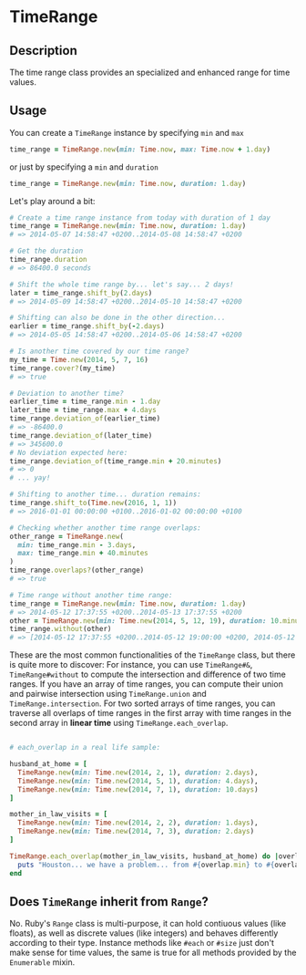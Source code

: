 # TimeRange

## Description

The time range class provides an specialized and enhanced range for time values.

## Usage

You can create a `TimeRange` instance by specifying `min` and `max`

```ruby
time_range = TimeRange.new(min: Time.now, max: Time.now + 1.day)
```

or just by specifying a `min` and `duration`

```ruby
time_range = TimeRange.new(min: Time.now, duration: 1.day)
```

Let's play around a bit:

```ruby
# Create a time range instance from today with duration of 1 day
time_range = TimeRange.new(min: Time.now, duration: 1.day)
# => 2014-05-07 14:58:47 +0200..2014-05-08 14:58:47 +0200

# Get the duration
time_range.duration
# => 86400.0 seconds

# Shift the whole time range by... let's say... 2 days!
later = time_range.shift_by(2.days)
# => 2014-05-09 14:58:47 +0200..2014-05-10 14:58:47 +0200

# Shifting can also be done in the other direction...
earlier = time_range.shift_by(-2.days)
# => 2014-05-05 14:58:47 +0200..2014-05-06 14:58:47 +0200

# Is another time covered by our time range?
my_time = Time.new(2014, 5, 7, 16)
time_range.cover?(my_time)
# => true

# Deviation to another time?
earlier_time = time_range.min - 1.day
later_time = time_range.max + 4.days
time_range.deviation_of(earlier_time)
# => -86400.0
time_range.deviation_of(later_time)
# => 345600.0
# No deviation expected here:
time_range.deviation_of(time_range.min + 20.minutes)
# => 0
# ... yay!

# Shifting to another time... duration remains:
time_range.shift_to(Time.new(2016, 1, 1))
# => 2016-01-01 00:00:00 +0100..2016-01-02 00:00:00 +0100

# Checking whether another time range overlaps:
other_range = TimeRange.new(
  min: time_range.min - 3.days,
  max: time_range.min + 40.minutes
)
time_range.overlaps?(other_range)
# => true

# Time range without another time range:
time_range = TimeRange.new(min: Time.now, duration: 1.day)
# => 2014-05-12 17:37:55 +0200..2014-05-13 17:37:55 +0200
other = TimeRange.new(min: Time.new(2014, 5, 12, 19), duration: 10.minutes)
time_range.without(other)
# => [2014-05-12 17:37:55 +0200..2014-05-12 19:00:00 +0200, 2014-05-12 19:10:00 +0200..2014-05-13 17:37:55 +0200]
```

These are the most common functionalities of the `TimeRange` class, but there is quite more to discover: For instance, you can use `TimeRange#&`, `TimeRange#without` to compute the intersection and difference of two time ranges. If you have an array of time ranges, you can compute their union and pairwise intersection using `TimeRange.union` and `TimeRange.intersection`. For two sorted arrays of time ranges, you can traverse all overlaps of time ranges in the first array with time ranges in the second array in **linear time** using `TimeRange.each_overlap`.

```ruby

# each_overlap in a real life sample:

husband_at_home = [
  TimeRange.new(min: Time.new(2014, 2, 1), duration: 2.days),
  TimeRange.new(min: Time.new(2014, 5, 1), duration: 4.days),
  TimeRange.new(min: Time.new(2014, 7, 1), duration: 10.days)
]

mother_in_law_visits = [
  TimeRange.new(min: Time.new(2014, 2, 2), duration: 1.days),
  TimeRange.new(min: Time.new(2014, 7, 3), duration: 2.days)
]

TimeRange.each_overlap(mother_in_law_visits, husband_at_home) do |overlap|
  puts "Houston... we have a problem... from #{overlap.min} to #{overlap.max}"
end

```

## Does `TimeRange` inherit from `Range`?
No. Ruby's `Range` class is multi-purpose, it can hold contiuous values (like floats), as well as discrete values (like integers) and behaves differently according to their type. Instance methods like `#each` or `#size` just don't make sense for time values, the same is true for all methods provided by the `Enumerable` mixin.
